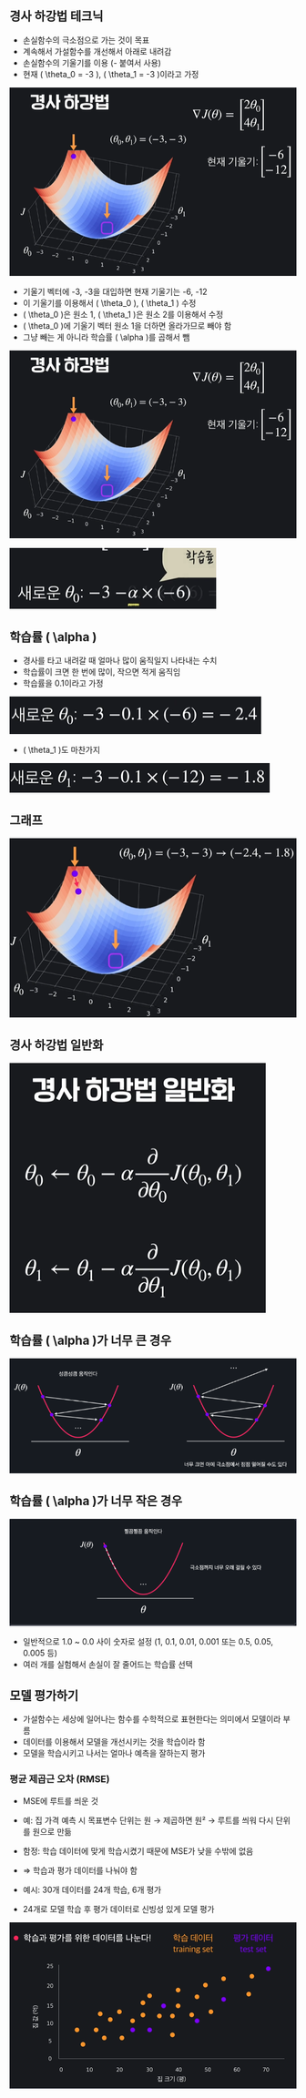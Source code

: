 ## 경사 하강법 테크닉

- 손실함수의 극소점으로 가는 것이 목표  
- 계속해서 가설함수를 개선해서 아래로 내려감  
- 손실함수의 기울기를 이용 (- 붙여서 사용)  
- 현재 \( \theta_0 = -3 \), \( \theta_1 = -3 \)이라고 가정    

![](/image.png/경사하강1.png)


- 기울기 벡터에 -3, -3을 대입하면 현재 기울기는 -6, -12    
- 이 기울기를 이용해서 \( \theta_0 \), \( \theta_1 \) 수정  
- \( \theta_0 \)은 원소 1, \( \theta_1 \)은 원소 2를 이용해서 수정  
- \( \theta_0 \)에 기울기 벡터 원소 1을 더하면 올라가므로 빼야 함  
- 그냥 빼는 게 아니라 학습률 \( \alpha \)를 곱해서 뺌    

![](/image.png/경사하강1.png)

![](/image.png/경사하강2.png)

## 학습률 \( \alpha \)

- 경사를 타고 내려갈 때 얼마나 많이 움직일지 나타내는 수치  
- 학습률이 크면 한 번에 많이, 작으면 적게 움직임  
- 학습률을 0.1이라고 가정  

![](/image.png/학습률1.png)

  
- \( \theta_1 \)도 마찬가지    

![](/image.png/학습률2.png)  


## 그래프

![](/image.png/학습률%20그래프.png)  


## 경사 하강법 일반화

![](/image.png/경사일반화.png)  


## 학습률 \( \alpha \)가 너무 큰 경우

![](/image.png/학습률큰.png)  


## 학습률 \( \alpha \)가 너무 작은 경우

![](/image.png/학습률작은.png)  


- 일반적으로 1.0 ~ 0.0 사이 숫자로 설정 (1, 0.1, 0.01, 0.001 또는 0.5, 0.05, 0.005 등)  
- 여러 개를 실험해서 손실이 잘 줄어드는 학습률 선택  

## 모델 평가하기

- 가설함수는 세상에 일어나는 함수를 수학적으로 표현한다는 의미에서 모델이라 부름  
- 데이터를 이용해서 모델을 개선시키는 것을 학습이라 함  
- 모델을 학습시키고 나서는 얼마나 예측을 잘하는지 평가  

### 평균 제곱근 오차 (RMSE)

- MSE에 루트를 씌운 것  
- 예: 집 가격 예측 시 목표변수 단위는 원 → 제곱하면 원² → 루트를 씌워 다시 단위를 원으로 만듦  

- 함정: 학습 데이터에 맞게 학습시켰기 때문에 MSE가 낮을 수밖에 없음  
- ⇒ 학습과 평가 데이터를 나눠야 함  

- 예시: 30개 데이터를 24개 학습, 6개 평가  
- 24개로 모델 학습 후 평가 데이터로 신빙성 있게 모델 평가

![](/image.png/데이터나누기.png)  
